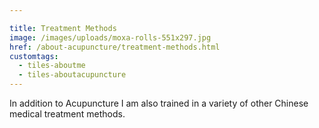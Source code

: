 ```yaml
---

title: Treatment Methods
image: /images/uploads/moxa-rolls-551x297.jpg
href: /about-acupuncture/treatment-methods.html
customtags:
  - tiles-aboutme
  - tiles-aboutacupuncture
---
```


In addition to Acupuncture I am also trained in a variety of other Chinese medical treatment methods.